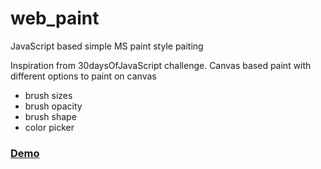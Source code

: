 # web_paint
JavaScript based simple MS paint style paiting

Inspiration from 30daysOfJavaScript challenge.
Canvas based paint with different options to paint on canvas

- brush sizes
- brush opacity
- brush shape
- color picker

### [Demo](https://uzair004.github.io/web_paint/)
